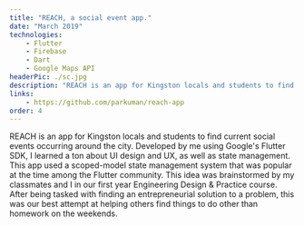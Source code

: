 ```yaml
---
title: "REACH, a social event app."
date: "March 2019"
technologies: 
    - Flutter
    - Firebase
    - Dart
    - Google Maps API
headerPic: ./sc.jpg
description: "REACH is an app for Kingston locals and students to find current social events occurring around the city. Developed by me using Google's Flutter SDK, I learned a ton about UI design and UX, as well as state management. This app used a scoped-model state management system that was popular at the time among the Flutter community. This idea was brainstormed by my classmates and I in our first year Engineering Design & Practice course. After being tasked with finding an entrepreneurial solution to a problem, this was our best attempt at helping others find things to do other than homework on the weekends."
links:
    - https://github.com/parkuman/reach-app
order: 4
---
```


REACH is an app for Kingston locals and students to find current social events occurring around the city. Developed by me using Google's Flutter SDK, I learned a ton about UI design and UX, as well as state management. This app used a scoped-model state management system that was popular at the time among the Flutter community. This idea was brainstormed by my classmates and I in our first year Engineering Design & Practice course. After being tasked with finding an entrepreneurial solution to a problem, this was our best attempt at helping others find things to do other than homework on the weekends.